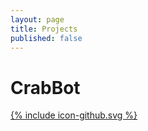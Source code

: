 ```yaml
---
layout: page
title: Projects
published: false
---
```


# CrabBot
[{% include icon-github.svg %}](https://github.com/taothecrab/crabbot)
